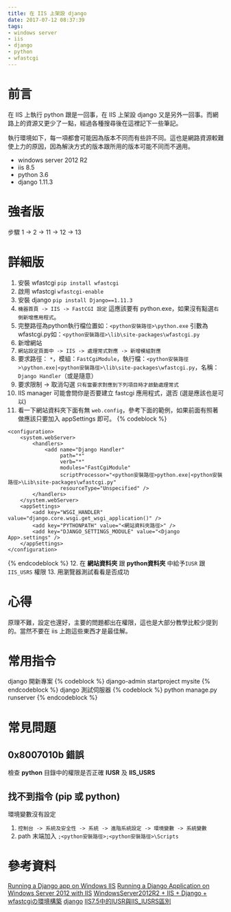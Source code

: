 ```yaml
---
title: 在 IIS 上架設 django
date: 2017-07-12 08:37:39
tags:
- windows server
- iis
- django
- python
- wfastcgi
---
```

# 前言
在 IIS 上執行 python 跟是一回事，在 IIS 上架設 django 又是另外一回事。而網路上的資源又更少了一點，經過各種搜尋後在這裡記下一些筆記。

執行環境如下，每一項都會可能因為版本不同而有些許不同。這也是網路資源較難使上力的原因，因為解決方式的版本跟所用的版本可能不同而不適用。
- windows server 2012 R2
- iis 8.5
- python 3.6
- django 1.11.3

<!-- more -->

# 強者版
  步驟 1 -> 2 -> 11 -> 12 -> 13

# 詳細版
1. 安裝 wfastcgi `pip install wfastcgi`
2. 啟用 wfastcgi `wfastcgi-enable`
3. 安裝 django `pip install Django==1.11.3`
4. `機器首頁 -> IIS -> FastCGI 設定` 這應該要有 python.exe，如果沒有點選`右側新增應用程式`。
5. 完整路徑為python執行檔位置如：`<python安裝路徑>\python.exe` 引數為wfastcgi.py如：`<python安裝路徑>\lib\site-packages\wfastcgi.py`
6. 新增網站
7. `網站設定頁面中 -> IIS -> 處理常式對應 -> 新增模組對應`
8. 要求路徑： `*`，模組：`FastCgiModule`，執行檔：`<python安裝路徑>\python.exe|<python安裝路徑>\lib\site-packages\wfastcgi.py`，名稱：`Django Handler`（或是隨意）
9. 要求限制 -> 取消勾選 `只有當要求對應到下列項目時才啟動處理常式`
10. IIS manager 可能會問你是否要建立 fastcgi 應用程式，選否 (選是應該也是可以)
11. 看一下網站資料夾下面有無 `web.config`，參考下面的範例，如果前面有照著做應該只要加入 appSettings 即可。
{% codeblock %}
<?xml version="1.0" encoding="UTF-8"?>
    <configuration>
        <system.webServer>
            <handlers>
                <add name="Django Handler" 
                     path="*" 
                     verb="*" 
                     modules="FastCgiModule" 
                     scriptProcessor="<python安裝路徑>python.exe|<python安裝路徑>\Lib\site-packages\wfastcgi.py" 
                     resourceType="Unspecified" />
            </handlers>
        </system.webServer>
        <appSettings>
            <add key="WSGI_HANDLER" value="django.core.wsgi.get_wsgi_application()" />
            <add key="PYTHONPATH" value="<網站資料夾路徑>" />
            <add key="DJANGO_SETTINGS_MODULE" value="<Django App>.settings" />
        </appSettings>
    </configuration>
{% endcodeblock %}
12. 在 **網站資料夾** 跟 **python資料夾** 中給予`IUSR` 跟 `IIS_USRS` 權限
13. 用瀏覽器測試看看是否成功

# 心得
原理不難，設定也還好，主要的問題都出在權限，這也是大部分教學比較少提到的。當然不要在 iis 上跑這些東西才是最佳解。

# 常用指令
django 開新專案
{% codeblock %}
django-admin startproject mysite
{% endcodeblock %}
django 測試伺服器
{% codeblock %}
python manage.py runserver
{% endcodeblock %}
# 常見問題
## 0x8007010b 錯誤
檢查 **python** 目錄中的權限是否正確 **IUSR** 及 **IIS_USRS**

## 找不到指令 (pip 或 python)
環境變數沒有設定 
1. `控制台 -> 系統及安全性 -> 系統 -> 進階系統設定 -> 環境變數 -> 系統變數` 
2. path 末端加入 `;<python安裝路徑>;<python安裝路徑>\Scripts`

# 參考資料
[Running a Django app on Windows IIS](http://kronoskoders.logdown.com/posts/1074588-running-a-django-app-on-windows-iis)
[Running a Django Application on Windows Server 2012 with IIS](http://blog.mattwoodward.com/2016/07/running-django-application-on-windows.html)
[WindowsServer2012R2 + IIS + Django + wfastcgiの環境構築](http://errormaker.blog74.fc2.com/blog-entry-24.html)
[django](https://www.djangoproject.com)
[IIS7.5中的IUSR與IIS_IUSRS區別](http://blog.fhps.tp.edu.tw/fhpsmis/?p=1015)

